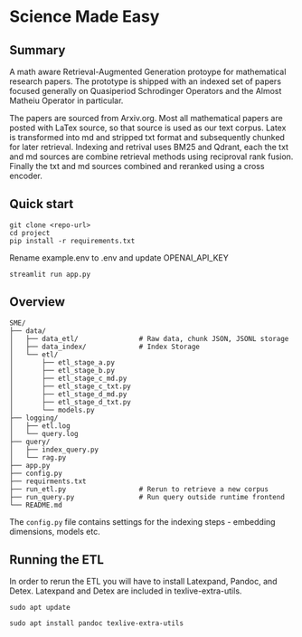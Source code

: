 # Science Made Easy

## Summary
A math aware Retrieval-Augmented Generation protoype for mathematical research papers. 
The prototype is shipped with an indexed set of papers focused generally on Quasiperiod Schrodinger Operators and the Almost Matheiu Operator in particular.

The papers are sourced from Arxiv.org. Most all mathematical papers are posted with LaTex source, so that source is used as our text corpus.
Latex is transformed into md and stripped txt format and subsequently chunked for later retrieval.
Indexing and retrival uses BM25 and Qdrant, each the txt and md sources are combine retrieval methods using reciproval rank fusion.
Finally the txt and md sources combined and reranked using a cross encoder.

## Quick start

```
git clone <repo-url>
cd project
pip install -r requirements.txt
```

Rename example.env to .env and update OPENAI_API_KEY

```
streamlit run app.py
```

## Overview

```
SME/
├── data/                     
│   ├── data_etl/               # Raw data, chunk JSON, JSONL storage
│   ├── data_index/             # Index Storage
│   └── etl/
│       ├── etl_stage_a.py
│       ├── etl_stage_b.py
│       ├── etl_stage_c_md.py
│       ├── etl_stage_c_txt.py
│       ├── etl_stage_d_md.py
│       ├── etl_stage_d_txt.py
│       └── models.py
├── logging/
│   ├── etl.log
│   └── query.log
├── query/
│   ├── index_query.py
│   └── rag.py
├── app.py
├── config.py
├── requirments.txt
├── run_etl.py                  # Rerun to retrieve a new corpus
├── run_query.py                # Run query outside runtime frontend
└── README.md
```

The ```config.py``` file contains settings for the indexing steps - embedding dimensions, models etc.

## Running the ETL

In order to rerun the ETL you will have to install Latexpand, Pandoc, and Detex.
Latexpand and Detex are included in texlive-extra-utils.

```
sudo apt update

sudo apt install pandoc texlive-extra-utils
```